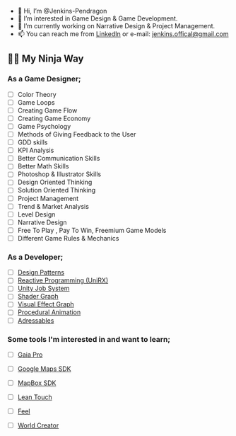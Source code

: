 - 👋 Hi, I’m @Jenkins-Pendragon
- 👀 I’m interested in Game Design & Game Development.
- 🌱 I’m currently working on Narrative Design & Project Management. 
- 📫 You can reach me from [LinkedIn](https://www.linkedin.com/in/jenkinspendragon/) or e-mail: jenkins.offical@gmail.com

## 🐱‍👤 My Ninja Way 

### As a Game Designer;

- [ ] Color Theory
- [ ] Game Loops
- [ ] Creating Game Flow
- [ ] Creating Game Economy
- [ ] Game Psychology
- [ ] Methods of Giving Feedback to the User
- [ ] GDD skills
- [ ] KPI Analysis
- [ ] Better Communication Skills
- [ ] Better Math Skills
- [ ] Photoshop & Illustrator Skills
- [ ] Design Oriented Thinking
- [ ] Solution Oriented Thinking
- [ ] Project Management 
- [ ] Trend & Market Analysis
- [ ] Level Design
- [ ] Narrative Design
- [ ] Free To Play , Pay To Win, Freemium Game Models 
- [ ] Different Game Rules & Mechanics

 ### As a Developer;
 
- [ ] [Design Patterns](https://youtube.com/playlist?list=PLB5_EOMkLx_VOmnIytx37lFMiajPHppmj)
- [ ] [Reactive Programming (UniRX)](https://assetstore.unity.com/packages/tools/integration/unirx-reactive-extensions-for-unity-17276)
- [ ] [Unity Job System](https://docs.unity3d.com/Manual/JobSystem.html)
- [ ] [Shader Graph](https://unity.com/shader-graph)
- [ ] [Visual Effect Graph](https://unity.com/visual-effect-graph)
- [ ] [Procedural Animation](https://www.youtube.com/watch?v=acMK93A-FSY)
- [ ] [Adressables](https://unity.com/how-to/simplify-your-content-management-addressables)

 ### Some tools I'm interested in and want to learn;
 
 - [ ] [Gaia Pro](https://assetstore.unity.com/packages/tools/terrain/gaia-pro-2021-terrain-scene-generator-193476)
 - [ ] [Google Maps SDK](https://developers.google.com/maps/documentation/gaming/overview_musk)
 - [ ] [MapBox SDK](https://www.mapbox.com/unity)
 - [ ] [Lean Touch](https://assetstore.unity.com/packages/tools/input-management/lean-touch-72356)
 - [ ] [Feel](https://assetstore.unity.com/packages/tools/particles-effects/feel-183370)
 - [ ] [World Creator](https://assetstore.unity.com/packages/tools/terrain/world-creator-professional-55073)

